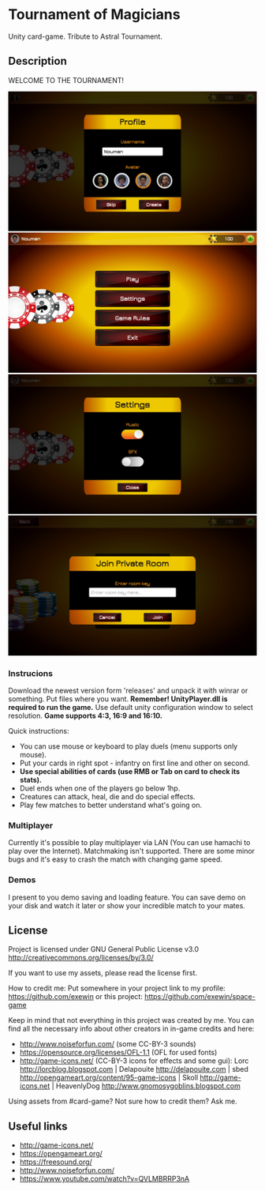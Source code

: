 # Tournament of Magicians

Unity card-game. Tribute to Astral Tournament.

## Description

WELCOME TO THE TOURNAMENT!

![alt text](https://github.com/kowalewskiadrian/Card-Game/blob/master/Assets/Board/1.jpg)
![alt text](https://github.com/kowalewskiadrian/Card-Game/blob/master/Assets/Board/2.jpg)
![alt text](https://github.com/kowalewskiadrian/Card-Game/blob/master/Assets/Board/3.jpg)
![alt text](https://github.com/kowalewskiadrian/Card-Game/blob/master/Assets/Board/4.jpg)


### Instrucions


  Download the newest version form 'releases' and unpack it with winrar or something. Put files where you want. 
**Remember! UnityPlayer.dll is required to run the game.**
Use default unity configuration window to select resolution.
**Game supports 4:3, 16:9 and 16:10.**

Quick instructions:
* You can use mouse or keyboard to play duels (menu supports only mouse).
* Put your cards in right spot - infantry on first line and other on second.
* **Use special abilities of cards (use RMB or Tab on card to check its stats).**
* Duel ends when one of the players go below 1hp.
* Creatures can attack, heal, die and do special effects.
* Play few matches to better understand what's going on.


### Multiplayer

  Currently it's possible to play multiplayer via LAN (You can use hamachi to play over the Internet). Matchmaking isn't supported. There are some minor bugs and it's easy to crash the match with changing game speed. 

### Demos

  I present to you demo saving and loading feature. You can save demo on your disk and watch it later or show your incredible match to your mates.

## License

Project is licensed under GNU General Public License v3.0 http://creativecommons.org/licenses/by/3.0/

If you want to use my assets, please read the license first.

How to credit me: Put somewhere in your project link to my profile: https://github.com/exewin or this project: https://github.com/exewin/space-game

Keep in mind that not everything in this project was created by me. You can find all the necessary info about other creators in in-game credits and here:

* http://www.noiseforfun.com/ (some CC-BY-3 sounds)
* https://opensource.org/licenses/OFL-1.1 (OFL for used fonts)
* http://game-icons.net/ (CC-BY-3 icons for effects and some gui):
Lorc http://lorcblog.blogspot.com | 
Delapouite http://delapouite.com | 
sbed http://opengameart.org/content/95-game-icons | 
Skoll http://game-icons.net | 
HeavenlyDog http://www.gnomosygoblins.blogspot.com

Using assets from #card-game? Not sure how to credit them? Ask me.



## Useful links

* http://game-icons.net/
* https://opengameart.org/
* https://freesound.org/
* http://www.noiseforfun.com/
* https://www.youtube.com/watch?v=QVLMBRRP3nA
